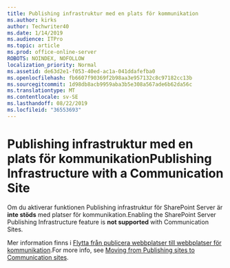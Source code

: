 ```yaml
---
title: Publishing infrastruktur med en plats för kommunikation
ms.author: kirks
author: Techwriter40
ms.date: 1/14/2019
ms.audience: ITPro
ms.topic: article
ms.prod: office-online-server
ROBOTS: NOINDEX, NOFOLLOW
localization_priority: Normal
ms.assetid: de63d2e1-f053-40ed-ac1a-041ddafefba0
ms.openlocfilehash: fb6607f90369f2b98aa3e957132c8c97182cc13b
ms.sourcegitcommit: 1d98db8acb9959aba3b5e308a567ade6b62da56c
ms.translationtype: MT
ms.contentlocale: sv-SE
ms.lasthandoff: 08/22/2019
ms.locfileid: "36553693"
---
```

# <a name="publishing-infrastructure-with-a-communication-site"></a><span data-ttu-id="41893-102">Publishing infrastruktur med en plats för kommunikation</span><span class="sxs-lookup"><span data-stu-id="41893-102">Publishing Infrastructure with a Communication Site</span></span>


<span data-ttu-id="41893-103">Om du aktiverar funktionen Publishing infrastruktur för SharePoint Server är **inte stöds** med platser för kommunikation.</span><span class="sxs-lookup"><span data-stu-id="41893-103">Enabling the SharePoint Server Publishing Infrastructure feature is **not supported** with Communication Sites.</span></span> 
  
<span data-ttu-id="41893-104">Mer information finns i [Flytta från publicera webbplatser till webbplatser för kommunikation](https://docs.microsoft.com/sharepoint/publishing-sites-classic-to-modern-experience).</span><span class="sxs-lookup"><span data-stu-id="41893-104">For more info, see [Moving from Publishing sites to Communication sites](https://docs.microsoft.com/sharepoint/publishing-sites-classic-to-modern-experience).</span></span> 
  

